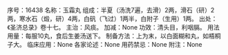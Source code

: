 序号：16438
名称：玉霜丸
组成：半夏（汤洗7遍，去滑）2两，滑石（研）2两，寒水石（煅，研）4两，白矾（飞过）1两半，白附子（生用）1两。
出处：《圣济总录》卷十七。
主治：风痰。
加减：None
功效：清头目，利咽膈。
用法用量：每服10丸，食后生姜汤送下。
制备方法：上为末，以白面糊和丸，如梧桐子大。
临床应用：None
各家论述：None
用药禁忌：None
附注：None
